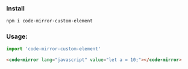 ### Install
```sh
npm i code-mirror-custom-element
```

### Usage:
```js
import 'code-mirror-custom-element'
```

```html
<code-mirror lang="javascript" value="let a = 10;"></code-mirror>
```
